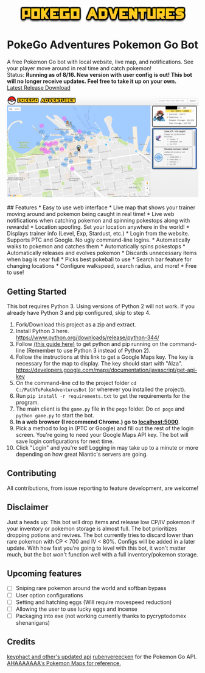 <p align="center"><img src="pogo/static/images/title.png"></p>

# PokeGo Adventures Pokemon Go Bot
A free Pokemon Go bot with local website, live map, and notifications. See your player move around in real time and catch pokemon!  
Status: **Running as of 8/16. New version with user config is out! This bot will no longer receive updates. Feel free to take it up on your own.**  
[Latest Release Download](https://github.com/cqian19/Pokemon-Go-Adventures-Bot/releases/latest)
<p align="center"><img src="pogo/static/images/game.png"></p>
## Features
* Easy to use web interface
* Live map that shows your trainer moving around and pokemon being caught in real time!
* Live web notifications when catching pokemon and spinning pokestops along with rewards!
* Location spoofing. Set your location anywhere in the world!
* Displays trainer info (Level, Exp, Stardust, etc.)
* Login from the website. Supports PTC and Google. No ugly command-line logins.
* Automatically walks to pokemon and catches them
* Automatically spins pokestops
* Automatically releases and evolves pokemon
* Discards unnecessary items when bag is near full
* Picks best pokeball to use
* Search bar feature for changing locations
* Configure walkspeed, search radius, and more!
* Free to use!

## Getting Started
This bot requires Python 3. Using versions of Python 2 will not work. If you already have Python 3 and pip configured, skip to step 4.  
1. Fork/Download this project as a zip and extract.  
2. Install Python 3 here. https://www.python.org/downloads/release/python-344/  
3. Follow [(this guide here)](https://github.com/AHAAAAAAA/PokemonGo-Map/wiki/Windows-Installation-and-requirements) to get python and pip running on the command-line (Remember to use Python 3 instead of Python 2).  
4. Follow the instructions at this link to get a Google Maps key. The key is necessary for the map to display. The key should start with "AIza".  
https://developers.google.com/maps/documentation/javascript/get-api-key  
5. On the command-line cd to the project folder `cd C:/PathToPokeAdventuresBot` (or wherever you installed the project).  
6. Run `pip install -r requirements.txt` to get the requirements for the program.  
7. The main client is the `game.py` file in the `pogo` folder. Do `cd pogo` and `python game.py` to start the bot.  
8. **In a web browser (I recommend Chrome.) go to [**localhost:5000**](localhost:5000)**.  
9. Pick a method to log in (PTC or Google) and fill out the rest of the login screen. You're going to need your Google Maps API key. The bot will save login configurations for next time.  
10. Click "Login" and you're set! Logging in may take up to a minute or more depending on how great Niantic's servers are going.

## Contributing
All contributions, from issue reporting to feature development, are welcome!

## Disclaimer
Just a heads up: This bot will drop items and release low CP/IV pokemon if your inventory or pokemon storage is almost full. The bot prioritizes dropping potions and revives. The bot currently tries to discard lower than rare pokemon with CP < 700 and IV < 80%. Configs will be added in a later update. With how fast you're going to level with this bot, it won't matter much, but the bot won't function well with a full inventory/pokemon storage.

## Upcoming features

- [ ] Sniping rare pokemon around the world and softban bypass  
- [ ] User option configurations  
- [ ] Setting and hatching eggs (Will require movespeed reduction)  
- [ ] Allowing the user to use lucky eggs and incense  
- [ ] Packaging into exe (not working currently thanks to pycryptodomex shenanigans)  

## Credits
[keyphact and other's updated api](https://github.com/keyphact/pgoapi)
[rubenvereecken](https://github.com/rubenvereecken/pokemongo-api) for the Pokemon Go API.  
[AHAAAAAAA's Pokemon Maps for reference.](https://github.com/AHAAAAAAA/PokemonGo-Map)
